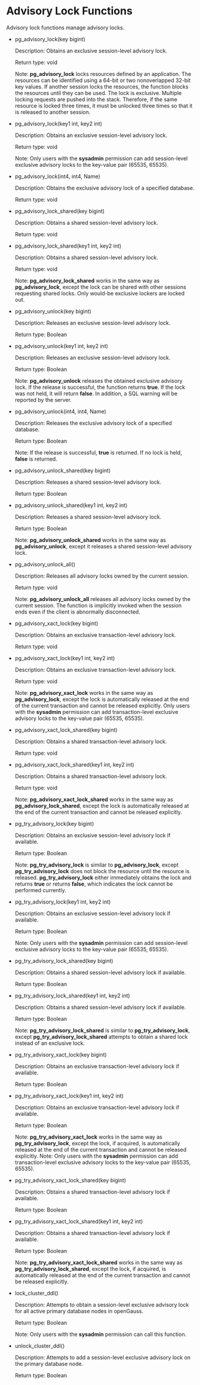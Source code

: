 # Advisory Lock Functions<a name="EN-US_TOPIC_0289900296"></a>

Advisory lock functions manage advisory locks.

-   pg\_advisory\_lock\(key bigint\)

    Description: Obtains an exclusive session-level advisory lock.

    Return type: void

    Note:  **pg\_advisory\_lock**  locks resources defined by an application. The resources can be identified using a 64-bit or two nonoverlapped 32-bit key values. If another session locks the resources, the function blocks the resources until they can be used. The lock is exclusive. Multiple locking requests are pushed into the stack. Therefore, if the same resource is locked three times, it must be unlocked three times so that it is released to another session.

-   pg\_advisory\_lock\(key1 int, key2 int\)

    Description: Obtains an exclusive session-level advisory lock.

    Return type: void

    Note: Only users with the  **sysadmin**  permission can add session-level exclusive advisory locks to the key-value pair \(65535, 65535\).

-   pg\_advisory\_lock\(int4, int4, Name\)

    Description: Obtains the exclusive advisory lock of a specified database.

    Return type: void

-   pg\_advisory\_lock\_shared\(key bigint\)

    Description: Obtains a shared session-level advisory lock.

    Return type: void

-   pg\_advisory\_lock\_shared\(key1 int, key2 int\)

    Description: Obtains a shared session-level advisory lock.

    Return type: void

    Note:  **pg\_advisory\_lock\_shared**  works in the same way as  **pg\_advisory\_lock**, except the lock can be shared with other sessions requesting shared locks. Only would-be exclusive lockers are locked out.

-   pg\_advisory\_unlock\(key bigint\)

    Description: Releases an exclusive session-level advisory lock.

    Return type: Boolean

-   pg\_advisory\_unlock\(key1 int, key2 int\)

    Description: Releases an exclusive session-level advisory lock.

    Return type: Boolean

    Note:  **pg\_advisory\_unlock**  releases the obtained exclusive advisory lock. If the release is successful, the function returns  **true**. If the lock was not held, it will return  **false**. In addition, a SQL warning will be reported by the server.

-   pg\_advisory\_unlock\(int4, int4, Name\)

    Description: Releases the exclusive advisory lock of a specified database.

    Return type: Boolean

    Note: If the release is successful,  **true**  is returned. If no lock is held,  **false**  is returned.

-   pg\_advisory\_unlock\_shared\(key bigint\)

    Description: Releases a shared session-level advisory lock.

    Return type: Boolean

-   pg\_advisory\_unlock\_shared\(key1 int, key2 int\)

    Description: Releases a shared session-level advisory lock.

    Return type: Boolean

    Note:  **pg\_advisory\_unlock\_shared**  works in the same way as  **pg\_advisory\_unlock**, except it releases a shared session-level advisory lock.

-   pg\_advisory\_unlock\_all\(\)

    Description: Releases all advisory locks owned by the current session.

    Return type: void

    Note:  **pg\_advisory\_unlock\_all**  releases all advisory locks owned by the current session. The function is implicitly invoked when the session ends even if the client is abnormally disconnected.

-   pg\_advisory\_xact\_lock\(key bigint\)

    Description: Obtains an exclusive transaction-level advisory lock.

    Return type: void

-   pg\_advisory\_xact\_lock\(key1 int, key2 int\)

    Description: Obtains an exclusive transaction-level advisory lock.

    Return type: void

    Note:  **pg\_advisory\_xact\_lock**  works in the same way as  **pg\_advisory\_lock**, except the lock is automatically released at the end of the current transaction and cannot be released explicitly. Only users with the  **sysadmin**  permission can add transaction-level exclusive advisory locks to the key-value pair \(65535, 65535\).

-   pg\_advisory\_xact\_lock\_shared\(key bigint\)

    Description: Obtains a shared transaction-level advisory lock.

    Return type: void

-   pg\_advisory\_xact\_lock\_shared\(key1 int, key2 int\)

    Description: Obtains a shared transaction-level advisory lock.

    Return type: void

    Note:  **pg\_advisory\_xact\_lock\_shared**  works in the same way as  **pg\_advisory\_lock\_shared**, except the lock is automatically released at the end of the current transaction and cannot be released explicitly.

-   pg\_try\_advisory\_lock\(key bigint\)

    Description: Obtains an exclusive session-level advisory lock if available.

    Return type: Boolean

    Note:  **pg\_try\_advisory\_lock**  is similar to  **pg\_advisory\_lock**, except  **pg\_try\_advisory\_lock**  does not block the resource until the resource is released.  **pg\_try\_advisory\_lock**  either immediately obtains the lock and returns  **true**  or returns  **false**, which indicates the lock cannot be performed currently.

-   pg\_try\_advisory\_lock\(key1 int, key2 int\)

    Description: Obtains an exclusive session-level advisory lock if available.

    Return type: Boolean

    Note: Only users with the  **sysadmin**  permission can add session-level exclusive advisory locks to the key-value pair \(65535, 65535\).

-   pg\_try\_advisory\_lock\_shared\(key bigint\)

    Description: Obtains a shared session-level advisory lock if available.

    Return type: Boolean

-   pg\_try\_advisory\_lock\_shared\(key1 int, key2 int\)

    Description: Obtains a shared session-level advisory lock if available.

    Return type: Boolean

    Note:  **pg\_try\_advisory\_lock\_shared**  is similar to  **pg\_try\_advisory\_lock**, except  **pg\_try\_advisory\_lock\_shared**  attempts to obtain a shared lock instead of an exclusive lock.

-   pg\_try\_advisory\_xact\_lock\(key bigint\)

    Description: Obtains an exclusive transaction-level advisory lock if available.

    Return type: Boolean

-   pg\_try\_advisory\_xact\_lock\(key1 int, key2 int\)

    Description: Obtains an exclusive transaction-level advisory lock if available.

    Return type: Boolean

    Note:  **pg\_try\_advisory\_xact\_lock**  works in the same way as  **pg\_try\_advisory\_lock**, except the lock, if acquired, is automatically released at the end of the current transaction and cannot be released explicitly. Note: Only users with the  **sysadmin**  permission can add transaction-level exclusive advisory locks to the key-value pair \(65535, 65535\).

-   pg\_try\_advisory\_xact\_lock\_shared\(key bigint\)

    Description: Obtains a shared transaction-level advisory lock if available.

    Return type: Boolean

-   pg\_try\_advisory\_xact\_lock\_shared\(key1 int, key2 int\)

    Description: Obtains a shared transaction-level advisory lock if available.

    Return type: Boolean

    Note:  **pg\_try\_advisory\_xact\_lock\_shared**  works in the same way as  **pg\_try\_advisory\_lock\_shared**, except the lock, if acquired, is automatically released at the end of the current transaction and cannot be released explicitly.

-   lock\_cluster\_ddl\(\)

    Description: Attempts to obtain a session-level exclusive advisory lock for all active primary database nodes in openGauss.

    Return type: Boolean

    Note: Only users with the  **sysadmin**  permission can call this function.

-   unlock\_cluster\_ddl\(\)

    Description: Attempts to add a session-level exclusive advisory lock on the primary database node.

    Return type: Boolean


